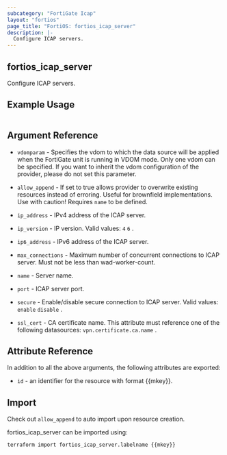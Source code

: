 ```yaml
---
subcategory: "FortiGate Icap"
layout: "fortios"
page_title: "FortiOS: fortios_icap_server"
description: |-
  Configure ICAP servers.
---
```


## fortios_icap_server
Configure ICAP servers.

## Example Usage

```hcl

```

## Argument Reference
* `vdomparam` - Specifies the vdom to which the data source will be applied when the FortiGate unit is running in VDOM mode. Only one vdom can be specified. If you want to inherit the vdom configuration of the provider, please do not set this parameter.
* `allow_append` - If set to true allows provider to overwrite existing resources instead of erroring. Useful for brownfield implementations. Use with caution! Requires `name` to be defined.

* `ip_address` - IPv4 address of the ICAP server.
* `ip_version` - IP version. Valid values: `4` `6` .
* `ip6_address` - IPv6 address of the ICAP server.
* `max_connections` - Maximum number of concurrent connections to ICAP server. Must not be less than wad-worker-count.
* `name` - Server name.
* `port` - ICAP server port.
* `secure` - Enable/disable secure connection to ICAP server. Valid values: `enable` `disable` .
* `ssl_cert` - CA certificate name. This attribute must reference one of the following datasources: `vpn.certificate.ca.name` .

## Attribute Reference

In addition to all the above arguments, the following attributes are exported:
* `id` - an identifier for the resource with format {{mkey}}.

## Import

Check out `allow_append` to auto import upon resource creation.

fortios_icap_server can be imported using:
```sh
terraform import fortios_icap_server.labelname {{mkey}}
```
